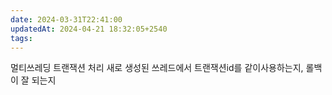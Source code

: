 ```yaml
---
date: 2024-03-31T22:41:00
updatedAt: 2024-04-21 18:32:05+2540
tags: 
---
```

멀티쓰레딩 트랜잭션 처리
새로 생성된 쓰레드에서 트랜잭션id를 같이사용하는지, 롤백이 잘 되는지